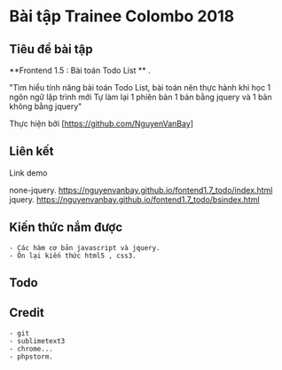 # Bài tập Trainee Colombo 2018

## Tiêu đề bài tập

 **Frontend 1.5 :   Bài toán Todo List ** .

"Tìm hiểu tính năng bài toán Todo List, bài toán nên thực hành khi học 1 ngôn ngữ lập trình mới
Tự làm lại 1 phiên bản 1 bản bằng jquery và 1 bản không bằng jquery"

Thực hiện bởi [https://github.com/NguyenVanBay]

## Liên kết

Link demo

none-jquery.
https://nguyenvanbay.github.io/fontend1.7_todo/index.html
jquery.
https://nguyenvanbay.github.io/fontend1.7_todo/bsindex.html


## Kiến thức nắm được

	- Các hàm cơ bản javascript và jquery.
	- Ôn lại kiến thức html5 , css3.

## Todo


## Credit

	- git
	- sublimetext3
	- chrome...
	- phpstorm.
